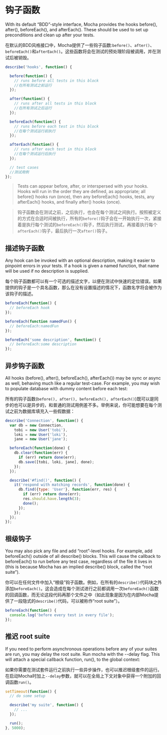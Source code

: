 # 钩子函数

With its default “BDD”-style interface, Mocha provides the hooks before(), after(), beforeEach(), and afterEach(). These should be used to set up preconditions and clean up after your tests.

在默认的BDD风格接口中，Mocha提供了一些钩子函数:`before()`、`after()`、`beforeEach()`和`afterEach()`。这些函数将会在测试的预处理阶段被调用，并在测试后被销毁。

```js
describe('hooks', function() {

  before(function() {
    // runs before all tests in this block
    //在所有测试之前运行
  });

  after(function() {
    // runs after all tests in this block
    //在所有测试之后运行
  });

  beforeEach(function() {
    // runs before each test in this block
    //在每个测试运行前执行
  });

  afterEach(function() {
    // runs after each test in this block
    //在每个测试运行后执行
  });

  // test cases
  //测试用例
});
```

>Tests can appear before, after, or interspersed with your hooks. Hooks will run in the order they are defined, as appropriate; all before() hooks run (once), then any beforeEach() hooks, tests, any afterEach() hooks, and finally after() hooks (once).

>钩子函数会在测试之前，之后执行，也会在每个测试之间执行。按照被定义的方式在合适时间被执行，所有的`before()`钩子会在一开始执行一次，紧接着是执行每个测试的`beforeEach()`钩子，然后执行测试，再接着执行每个`afterEach()`钩子，最后执行一次`after()`钩子。

## 描述钩子函数

Any hook can be invoked with an optional description, making it easier to pinpoint errors in your tests. If a hook is given a named function, that name will be used if no description is supplied.

每个钩子函数都可以有一个可选的描述文字，以便在测试中快速的定位错误。如果提供的钩子是一个具名函数，那么在没有设置描述的情况下，函数名字将会被作为该钩子的描述。

```js
beforeEach(function() {
  // beforeEach hook
});

beforeEach(function namedFun() {
  // beforeEach:namedFun
});

beforeEach('some description', function() {
  // beforeEach:some description
});
```

## 异步钩子函数

All hooks (before(), after(), beforeEach(), afterEach()) may be sync or async as well, behaving much like a regular test-case. For example, you may wish to populate database with dummy content before each test:

所有的钩子函数(`before(), after(), beforeEach(), afterEach()`)既可以是同步的也可以是异步的，和普通的测试用例差不多。举例来说，你可能想要在每个测试之前为数据库填充入一些假数据：

```js
describe('Connection', function() {
  var db = new Connection,
    tobi = new User('tobi'),
    loki = new User('loki'),
    jane = new User('jane');

  beforeEach(function(done) {
    db.clear(function(err) {
      if (err) return done(err);
      db.save([tobi, loki, jane], done);
    });
  });

  describe('#find()', function() {
    it('respond with matching records', function(done) {
      db.find({type: 'User'}, function(err, res) {
        if (err) return done(err);
        res.should.have.length(3);
        done();
      });
    });
  });
});
```

## 根级钩子

You may also pick any file and add “root”-level hooks. For example, add beforeEach() outside of all describe() blocks. This will cause the callback to beforeEach() to run before any test case, regardless of the file it lives in (this is because Mocha has an implied describe() block, called the “root suite”).

你可以在任何文件中加入“根级”钩子函数。例如，在所有的`describe()`代码块之外添加`beforeEach()`。这会造成在每个测试进行之前都调用一次`beforeEach()`函数的回调函数，而无论这段代码再那个文件之中（如此现象是因为在内部Mocha提供了一段隐式的`describe()`代码，可以被称作“root suite”）。

```js
beforeEach(function() {
  console.log('before every test in every file');
});
```
## 推迟 root suite

If you need to perform asynchronous operations before any of your suites are run, you may delay the root suite. Run mocha with the --delay flag. This will attach a special callback function, run(), to the global context:

如果你需要在测试套件运行之前执行一些异步操作，也可以推迟根级套件的运行。在启动Mocha时加上`--delay`参数，就可以在全局上下文对象中获得一个附加的回调函数`run()`。

```js
setTimeout(function() {
  // do some setup

  describe('my suite', function() {
    // ...
  });

  run();
}, 5000);
``` 



